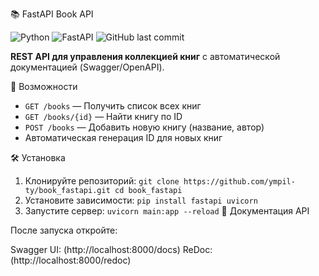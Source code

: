 📚 FastAPI Book API

![Python](https://img.shields.io/badge/Python-3.8+-blue)
![FastAPI](https://img.shields.io/badge/FastAPI-0.68+-green)
![GitHub last commit](https://img.shields.io/github/last-commit/ympil-ty/book_fastapi)

**REST API для управления коллекцией книг** с автоматической документацией (Swagger/OpenAPI).

🌟 Возможности
- `GET /books` — Получить список всех книг
- `GET /books/{id}` — Найти книгу по ID
- `POST /books` — Добавить новую книгу (название, автор)
- Автоматическая генерация ID для новых книг

🛠 Установка
1. Клонируйте репозиторий:
`git clone https://github.com/ympil-ty/book_fastapi.git
cd book_fastapi`
2. Установите зависимости:
`pip install fastapi uvicorn`
3. Запустите сервер:
`uvicorn main:app --reload`
📖 Документация API

После запуска откройте:

Swagger UI: (http://localhost:8000/docs) 
ReDoc: (http://localhost:8000/redoc) 

